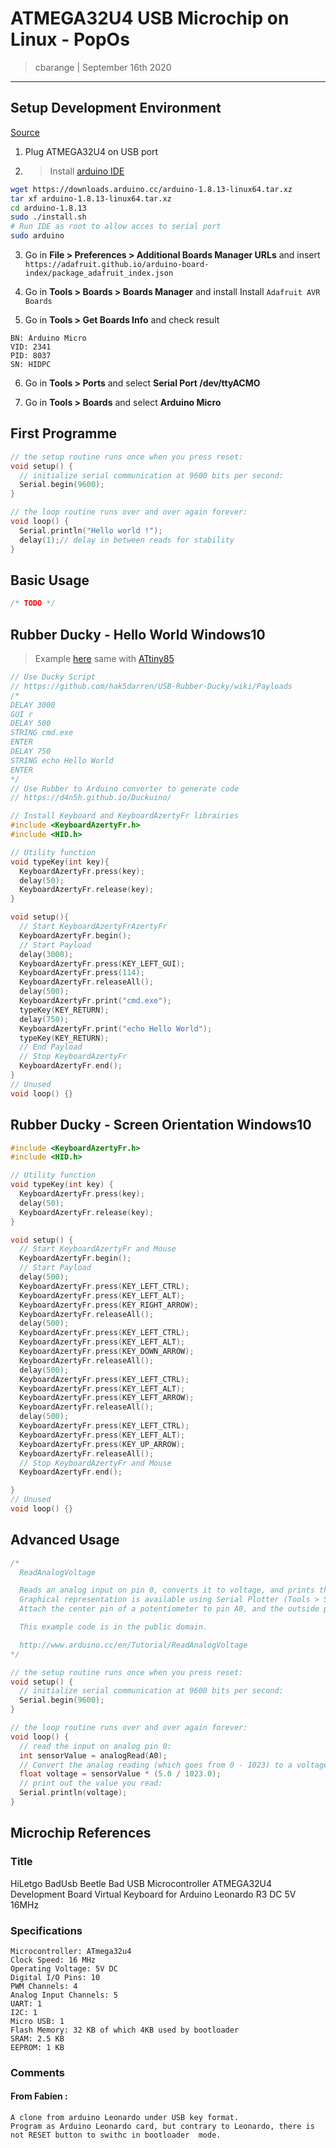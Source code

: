 # ATMEGA32U4 USB Microchip on Linux - PopOs
> cbarange | September 16th 2020
---

## Setup Development Environment
[Source](https://learn.adafruit.com/atmega32u4-breakout/setup)

1. Plug ATMEGA32U4 on USB port

2. > Install [arduino IDE](https://www.arduino.cc/en/Main/Software)
```bash
wget https://downloads.arduino.cc/arduino-1.8.13-linux64.tar.xz
tar xf arduino-1.8.13-linux64.tar.xz
cd arduino-1.8.13
sudo ./install.sh
# Run IDE as root to allow acces to serial port
sudo arduino
```

3. Go in **File > Preferences > Additional Boards Manager URLs** and insert 
`https://adafruit.github.io/arduino-board-index/package_adafruit_index.json`

4. Go in **Tools > Boards > Boards Manager** and install Install `Adafruit AVR Boards`

5. Go in **Tools > Get Boards Info** and check result
```
BN: Arduino Micro
VID: 2341
PID: 8037
SN: HIDPC
```

6. Go in **Tools > Ports** and select **Serial Port /dev/ttyACMO**

7. Go in **Tools > Boards** and select **Arduino Micro**

## First Programme

```c
// the setup routine runs once when you press reset:
void setup() {
  // initialize serial communication at 9600 bits per second:
  Serial.begin(9600);
}

// the loop routine runs over and over again forever:
void loop() {
  Serial.println("Hello world !");
  delay(1);// delay in between reads for stability
}
```

## Basic Usage
```c
/* TODO */
```
## Rubber Ducky - Hello World Windows10
> Example [here](https://www.youtube.com/watch?v=peyG24r4sjA) same with [ATtiny85](https://www.youtube.com/watch?v=fGmGBa-4cYQ)
```c
// Use Ducky Script
// https://github.com/hak5darren/USB-Rubber-Ducky/wiki/Payloads
/*
DELAY 3000
GUI r
DELAY 500
STRING cmd.exe
ENTER
DELAY 750
STRING echo Hello World
ENTER 
*/
// Use Rubber to Arduino converter to generate code
// https://d4n5h.github.io/Duckuino/

// Install Keyboard and KeyboardAzertyFr librairies
#include <KeyboardAzertyFr.h>
#include <HID.h>

// Utility function
void typeKey(int key){
  KeyboardAzertyFr.press(key);
  delay(50);
  KeyboardAzertyFr.release(key);
}

void setup(){
  // Start KeyboardAzertyFrAzertyFr
  KeyboardAzertyFr.begin();
  // Start Payload
  delay(3000);
  KeyboardAzertyFr.press(KEY_LEFT_GUI);
  KeyboardAzertyFr.press(114);
  KeyboardAzertyFr.releaseAll();
  delay(500);
  KeyboardAzertyFr.print("cmd.exe");
  typeKey(KEY_RETURN);
  delay(750);
  KeyboardAzertyFr.print("echo Hello World");
  typeKey(KEY_RETURN);
  // End Payload
  // Stop KeyboardAzertyFr
  KeyboardAzertyFr.end();
}
// Unused
void loop() {}
```

## Rubber Ducky - Screen Orientation Windows10
```c
#include <KeyboardAzertyFr.h>
#include <HID.h>

// Utility function
void typeKey(int key) {
  KeyboardAzertyFr.press(key);
  delay(50);
  KeyboardAzertyFr.release(key);
}

void setup() {
  // Start KeyboardAzertyFr and Mouse
  KeyboardAzertyFr.begin();
  // Start Payload
  delay(500);
  KeyboardAzertyFr.press(KEY_LEFT_CTRL);
  KeyboardAzertyFr.press(KEY_LEFT_ALT);
  KeyboardAzertyFr.press(KEY_RIGHT_ARROW);
  KeyboardAzertyFr.releaseAll();
  delay(500);
  KeyboardAzertyFr.press(KEY_LEFT_CTRL);
  KeyboardAzertyFr.press(KEY_LEFT_ALT);
  KeyboardAzertyFr.press(KEY_DOWN_ARROW);
  KeyboardAzertyFr.releaseAll();
  delay(500);
  KeyboardAzertyFr.press(KEY_LEFT_CTRL);
  KeyboardAzertyFr.press(KEY_LEFT_ALT);
  KeyboardAzertyFr.press(KEY_LEFT_ARROW);
  KeyboardAzertyFr.releaseAll();
  delay(500);
  KeyboardAzertyFr.press(KEY_LEFT_CTRL);
  KeyboardAzertyFr.press(KEY_LEFT_ALT);
  KeyboardAzertyFr.press(KEY_UP_ARROW);
  KeyboardAzertyFr.releaseAll();
  // Stop KeyboardAzertyFr and Mouse
  KeyboardAzertyFr.end();

}
// Unused
void loop() {}
```


## Advanced Usage

```c
/*
  ReadAnalogVoltage

  Reads an analog input on pin 0, converts it to voltage, and prints the result to the Serial Monitor.
  Graphical representation is available using Serial Plotter (Tools > Serial Plotter menu).
  Attach the center pin of a potentiometer to pin A0, and the outside pins to +5V and ground.

  This example code is in the public domain.

  http://www.arduino.cc/en/Tutorial/ReadAnalogVoltage
*/

// the setup routine runs once when you press reset:
void setup() {
  // initialize serial communication at 9600 bits per second:
  Serial.begin(9600);
}

// the loop routine runs over and over again forever:
void loop() {
  // read the input on analog pin 0:
  int sensorValue = analogRead(A0);
  // Convert the analog reading (which goes from 0 - 1023) to a voltage (0 - 5V):
  float voltage = sensorValue * (5.0 / 1023.0);
  // print out the value you read:
  Serial.println(voltage);
}
```

## Microchip References

### Title 

HiLetgo BadUsb Beetle Bad USB Microcontroller ATMEGA32U4 Development Board Virtual Keyboard for Arduino Leonardo R3 DC 5V 16MHz

### Specifications
```
Microcontroller: ATmega32u4
Clock Speed: 16 MHz
Operating Voltage: 5V DC
Digital I/O Pins: 10
PWM Channels: 4
Analog Input Channels: 5
UART: 1
I2C: 1
Micro USB: 1
Flash Memory: 32 KB of which 4KB used by bootloader
SRAM: 2.5 KB
EEPROM: 1 KB
```

### Comments

#### From Fabien :

```
A clone from arduino Leonardo under USB key format. 
Program as Arduino Leonardo card, but contrary to Leonardo, there is not RESET button to swithc in bootloader  mode. 
```
